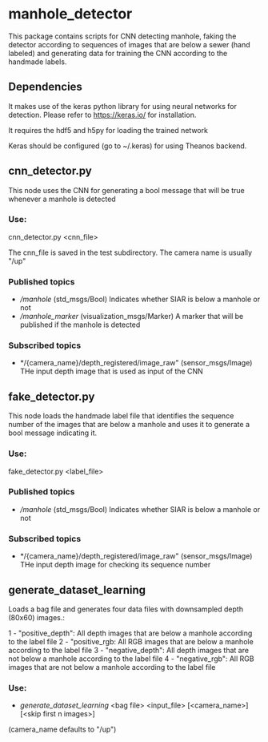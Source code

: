 # manhole_detector

This package contains scripts for CNN detecting manhole, faking the detector according to sequences of images that are below a sewer (hand labeled)
and generating data for training the CNN according to the handmade labels.

## Dependencies

It makes use of the keras python library for using neural networks for detection. Please refer to https://keras.io/ for installation. 

It requires the hdf5 and h5py for loading the trained network

Keras should be configured (go to ~/.keras) for using Theanos backend.

## cnn_detector.py

This node uses the CNN for generating a bool message that will be true whenever a manhole is detected

### Use:

 cnn_detector.py <camera name> <cnn_file>
 
 The cnn_file is saved in the test subdirectory. The camera name is usually "/up"
 
### Published topics

* */manhole* (std_msgs/Bool) Indicates whether SIAR is below a manhole or not
* */manhole_marker* (visualization_msgs/Marker) A marker that will be published if the manhole is detected

### Subscribed topics

* */{camera_name}/depth_registered/image_raw" (sensor_msgs/Image) THe input depth image that is used as input of the CNN 

 
## fake_detector.py

This node loads the handmade label file that identifies the sequence number of the images that are below a manhole and uses it to generate
a bool message indicating it.

### Use:
 fake_detector.py <camera name> <label_file>
 
### Published topics

* */manhole* (std_msgs/Bool) Indicates whether SIAR is below a manhole or not

### Subscribed topics

* */{camera_name}/depth_registered/image_raw" (sensor_msgs/Image) THe input depth image for checking its sequence number

## generate_dataset_learning

Loads a bag file and generates four data files with downsampled depth (80x60) images.:

1 - "positive_depth": All depth images that are below a manhole according to the label file
2 - "positive_rgb: All RGB images that are below a manhole according to the label file
3 - "negative_depth": All depth images that are not below a manhole according to the label file
4 - "negative_rgb": All RGB images that are not below a manhole according to the label file

### Use:

 * *generate_dataset_learning*  \<bag file\> \<input_file\> \[\<camera_name\>\] \[\<skip first n images\>\] 
 
 (camera_name defaults to "/up")
